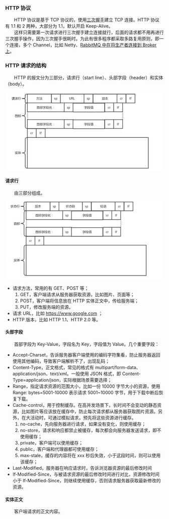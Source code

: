 ### HTTP 协议
　　HTTP 协议是基于 TCP 协议的，使用[三次握手](https://github.com/martin-1992/Network-Protocol-Notes/blob/master/TCP%20%E5%8D%8F%E8%AE%AE/TCP%20%E7%9A%84%E4%B8%89%E6%AC%A1%E6%8F%A1%E6%89%8B.md)建立 TCP 连接。HTTP 协议有 1.1 和 2 两种，大部分为 1.1，默认开启 Keep-Alive。<br />
　　这样只需要第一次请求进行三次握手建立连接就行，后面的请求都不用再进行三次握手操作，因为三次握手很耗时。为此有很多程序都采取多路复用原则，即一个连接，多个 Channel，比如 Netty、[RabbitMQ 中在将生产者连接到 Broker 上](https://github.com/martin-1992/MQ-Notes/blob/master/RabbitMQ%20%E5%AE%9E%E6%88%98%E6%8C%87%E5%8D%97%E7%AC%94%E8%AE%B0/chapter_2/README.md)。

### HTTP 请求的结构
　　HTTP 的报文分为三部分，请求行（start line）、头部字段（header）和实体（body）。

![avatar](photo_1.png)

#### 请求行
　　由三部分组成。

![avatar](photo_2.png)

- 请求方法，常用的有 GET、POST 等；
    1. GET，客户端请求从服务器获取资源，比如图片、页面等；
    2. POST，客户端将信息放在 HTTP 实体正文中，传给服务端；
    3. PUT，修改服务端的资源。
- 请求 URL，比如 https://www.google.com ；
- HTTP 版本，比如 HTTP 1.1、HTTP 2.0 等。

#### 头部字段
　　首部字段为 Key-Value，字段名为 Key，字段值为 Value。几个重要字段：

- Accept-Charset，告诉服务器客户端使用的编码字符集看，防止服务器返回使用其他编码，导致客户端解析不了，出现乱码；
- Content-Type，正文格式，常见的格式有 multipart/form-data、application/json、text/xml。一般使用 JSON 格式，即 Content-Type=application/json，实际根据场景需要选择；
- Range，指定请求资源的范围大小，比如一份 10000 字节大小的资源，使用 Range: bytes=5001-10000 表示请求 5001~10000 字节，用于下载中断后恢复下载。
- Cache-control，用于控制缓存。在高并发场景下，长时间不会变动的静态资源，比如图片等应该放在缓存中，防止每次请求都从服务器获取图片资源。另外，在大活动时，可通过模拟请求，预先将这些资源进行缓存。
    1. no-cache，先向服务器进行请求，如果没有变化，则使用缓存；
    2. no-store，请求和响应都禁止被缓存，每次都会向服务器发送请求，即不使用缓存；
    3. private，客户端可以使用缓存；
    4. public，客户端和代理器都可使用缓存；
    5. max-stale，缓存的内容将在 xxx 秒后失效，小于这段时间，则可以使用该缓存；
- Last-Modified，服务器在响应请求时，告诉浏览器资源的最后修改时间
- If-Modified-Since，与被请求资源的最后修改时间进行对比，资源修改时间小于 If-Modified-Since，则继续使用缓存，否则请求服务器获取最新修改的资源。

#### 实体正文
　　客户端请求的正文内容。
